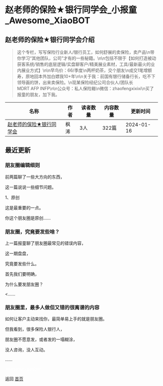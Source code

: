 # 赵老师的保险★银行同学会_小报童_Awesome_XiaoBOT

## 赵老师的保险★银行同学会介绍
> 这个专栏，写写保险行业新人/银行员工，如何舒展的卖保险，卖产品\n带你学习“其他团队，公司”才有的一些秘籍。\n\n包括不限于【如何打造被动获客系统/销售的底层逻辑/实盘聊客户/精美展业素材，工具/最新最火的业内展业方式】\n\n早鸟价：66/季度\n两杯奶茶，交个朋友\n成交1笔增额寿，原地回本外加白嫖我10+年\n\n关于我：前国有银行储备行长，吃不下领导画的饼，出来卖保险。\n现某保险经纪公司合伙人/团队长  
MDRT AFP INFP\n\n公众号：私人保险箱\n微信：zhaofengxixixi\n买了报童的朋友，加下我。  
  


|名称|作者|读者数量|内容数量|更新时间|
|---|---|---|---|---|
|[赵老师的保险★银行同学会](https://xiaobot.net/p/95533?refer=0b133df9-27dc-423b-8101-639049001c13)|枫浠|3人|322篇|2024-01-16|

## 最近更新
### 朋友圈编辑细则

前两篇聊了一些大方向的东西，

这一篇说说一些细节问题。

1、原创

这是最重要的一点。

你这个朋友圈是原创......

### 朋友圈，究竟要发些啥？

上一篇报童聊了朋友圈最常见的错误内容，

这一期盘盘，

究竟要发些什么。

首先我们要明确，

为什么要发朋友圈？

<......

### 朋友圈里，最多人做但又错的很离谱的内容

如何让客户主动来找你，最简单易上手的就是朋友圈。

但我看到，很多保险人银行人，

朋友圈不愿意发，或者发的一塌糊涂，

没人咨询，没人互动。

......


<a href="https://github.com/Reno9527/awesome-xiaobot" style="color: white; text-decoration: none;">awesome-xiaobot</a>

返回 [首页](../README.md)
